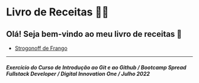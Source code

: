 # Livro de Receitas :man_cook:

## Olá! Seja bem-vindo ao meu livro de receitas :wave:

 - [Strogonoff de Frango](https://github.com/FawkesC05/dio-notes/tree/main/receitas/strogonoff.md)

---

##### _Exercício do Curso de Introdução ao Git e ao Github / Bootcamp Spread Fullstack Developer / Digital Innovation One / Julho 2022_